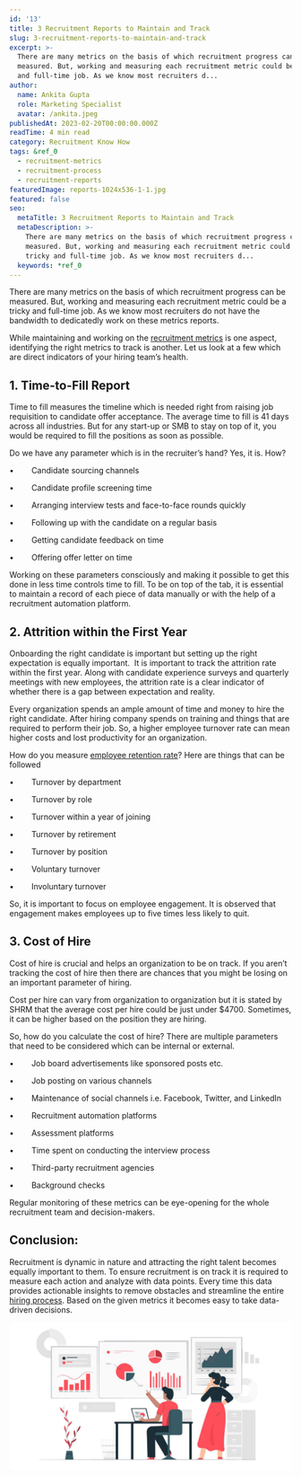 ```yaml
---
id: '13'
title: 3 Recruitment Reports to Maintain and Track
slug: 3-recruitment-reports-to-maintain-and-track
excerpt: >-
  There are many metrics on the basis of which recruitment progress can be
  measured. But, working and measuring each recruitment metric could be a tricky
  and full-time job. As we know most recruiters d...
author:
  name: Ankita Gupta
  role: Marketing Specialist
  avatar: /ankita.jpeg
publishedAt: 2023-02-20T00:00:00.000Z
readTime: 4 min read
category: Recruitment Know How
tags: &ref_0
  - recruitment-metrics
  - recruitment-process
  - recruitment-reports
featuredImage: reports-1024x536-1-1.jpg
featured: false
seo:
  metaTitle: 3 Recruitment Reports to Maintain and Track
  metaDescription: >-
    There are many metrics on the basis of which recruitment progress can be
    measured. But, working and measuring each recruitment metric could be a
    tricky and full-time job. As we know most recruiters d...
  keywords: *ref_0
---
```


There are many metrics on the basis of which recruitment progress can be measured. But, working and measuring each recruitment metric could be a tricky and full-time job. As we know most recruiters do not have the bandwidth to dedicatedly work on these metrics reports.

While maintaining and working on the [recruitment metrics](https://www.thetalentpool.ai/blogs/recruitment-metrics/) is one aspect, identifying the right metrics to track is another. Let us look at a few which are direct indicators of your hiring team’s health.

## **1\. Time-to-Fill Report**

Time to fill measures the timeline which is needed right from raising job requisition to candidate offer acceptance. The average time to fill is 41 days across all industries. But for any start-up or SMB to stay on top of it, you would be required to fill the positions as soon as possible.

Do we have any parameter which is in the recruiter’s hand? Yes, it is. How?

•        Candidate sourcing channels

•        Candidate profile screening time

•        Arranging interview tests and face-to-face rounds quickly

•        Following up with the candidate on a regular basis

•        Getting candidate feedback on time

•        Offering offer letter on time

Working on these parameters consciously and making it possible to get this done in less time controls time to fill. To be on top of the tab, it is essential to maintain a record of each piece of data manually or with the help of a recruitment automation platform.

## **2**. **Attrition within the First Year**

Onboarding the right candidate is important but setting up the right expectation is equally important.  It is important to track the attrition rate within the first year. Along with candidate experience surveys and quarterly meetings with new employees, the attrition rate is a clear indicator of whether there is a gap between expectation and reality.

Every organization spends an ample amount of time and money to hire the right candidate. After hiring company spends on training and things that are required to perform their job. So, a higher employee turnover rate can mean higher costs and lost productivity for an organization.

How do you measure [employee retention rate](https://www.linkedin.com/business/talent/blog/employee-retention)? Here are things that can be followed

•        Turnover by department

•        Turnover by role

•        Turnover within a year of joining

•        Turnover by retirement

•        Turnover by position

•        Voluntary turnover

•        Involuntary turnover

So, it is important to focus on employee engagement. It is observed that engagement makes employees up to five times less likely to quit.

## 3\. **Cost of Hire**

Cost of hire is crucial and helps an organization to be on track. If you aren’t tracking the cost of hire then there are chances that you might be losing on an important parameter of hiring.

Cost per hire can vary from organization to organization but it is stated by SHRM that the average cost per hire could be just under $4700. Sometimes, it can be higher based on the position they are hiring.

So, how do you calculate the cost of hire? There are multiple parameters that need to be considered which can be internal or external.

•        Job board advertisements like sponsored posts etc.

•        Job posting on various channels

•        Maintenance of social channels i.e. Facebook, Twitter, and LinkedIn

•        Recruitment automation platforms

•        Assessment platforms  

•        Time spent on conducting the interview process

•        Third-party recruitment agencies

•        Background checks

Regular monitoring of these metrics can be eye-opening for the whole recruitment team and decision-makers.

## **Conclusion:** 

Recruitment is dynamic in nature and attracting the right talent becomes equally important to them. To ensure recruitment is on track it is required to measure each action and analyze with data points. Every time this data provides actionable insights to remove obstacles and streamline the entire [hiring process](https://www.thetalentpool.ai/). Based on the given metrics it becomes easy to take data-driven decisions.

![reports](images/reports-1024x536-1-1.jpg)
